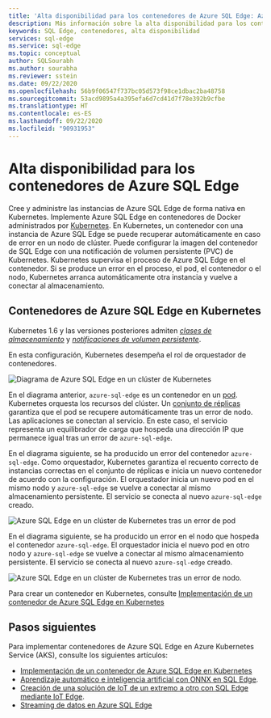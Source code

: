 ```yaml
---
title: 'Alta disponibilidad para los contenedores de Azure SQL Edge: Azure SQL Edge'
description: Más información sobre la alta disponibilidad para los contenedores de Azure SQL Edge
keywords: SQL Edge, contenedores, alta disponibilidad
services: sql-edge
ms.service: sql-edge
ms.topic: conceptual
author: SQLSourabh
ms.author: sourabha
ms.reviewer: sstein
ms.date: 09/22/2020
ms.openlocfilehash: 56b9f06547f737bc05d573f98ce1dbac2ba48758
ms.sourcegitcommit: 53acd9895a4a395efa6d7cd41d7f78e392b9cfbe
ms.translationtype: HT
ms.contentlocale: es-ES
ms.lasthandoff: 09/22/2020
ms.locfileid: "90931953"
---
```

# <a name="high-availability-for-azure-sql-edge-containers"></a>Alta disponibilidad para los contenedores de Azure SQL Edge

Cree y administre las instancias de Azure SQL Edge de forma nativa en Kubernetes. Implemente Azure SQL Edge en contenedores de Docker administrados por [Kubernetes](https://kubernetes.io/). En Kubernetes, un contenedor con una instancia de Azure SQL Edge se puede recuperar automáticamente en caso de error en un nodo de clúster. Puede configurar la imagen del contenedor de SQL Edge con una notificación de volumen persistente (PVC) de Kubernetes. Kubernetes supervisa el proceso de Azure SQL Edge en el contenedor. Si se produce un error en el proceso, el pod, el contenedor o el nodo, Kubernetes arranca automáticamente otra instancia y vuelve a conectar al almacenamiento.

## <a name="azure-sql-edge-containers-on-kubernetes"></a>Contenedores de Azure SQL Edge en Kubernetes

Kubernetes 1.6 y las versiones posteriores admiten [*clases de almacenamiento*](https://kubernetes.io/docs/concepts/storage/storage-classes/) y [*notificaciones de volumen persistente*](https://kubernetes.io/docs/concepts/storage/storage-classes/#persistentvolumeclaims).

En esta configuración, Kubernetes desempeña el rol de orquestador de contenedores. 

![Diagrama de Azure SQL Edge en un clúster de Kubernetes](media/deploy-kubernetes/kubernetes-sql-edge.png)

En el diagrama anterior, `azure-sql-edge` es un contenedor en un [pod](https://kubernetes.io/docs/concepts/workloads/pods/pod/). Kubernetes orquesta los recursos del clúster. Un [conjunto de réplicas](https://kubernetes.io/docs/concepts/workloads/controllers/replicaset/) garantiza que el pod se recupere automáticamente tras un error de nodo. Las aplicaciones se conectan al servicio. En este caso, el servicio representa un equilibrador de carga que hospeda una dirección IP que permanece igual tras un error de `azure-sql-edge`.

En el diagrama siguiente, se ha producido un error del contenedor `azure-sql-edge`. Como orquestador, Kubernetes garantiza el recuento correcto de instancias correctas en el conjunto de réplicas e inicia un nuevo contenedor de acuerdo con la configuración. El orquestador inicia un nuevo pod en el mismo nodo y `azure-sql-edge` se vuelve a conectar al mismo almacenamiento persistente. El servicio se conecta al nuevo `azure-sql-edge` creado.

![Azure SQL Edge en un clúster de Kubernetes tras un error de pod](media/deploy-kubernetes/kubernetes-sql-edge-after-pod-fail.png)

En el diagrama siguiente, se ha producido un error en el nodo que hospeda el contenedor `azure-sql-edge`. El orquestador inicia el nuevo pod en otro nodo y `azure-sql-edge` se vuelve a conectar al mismo almacenamiento persistente. El servicio se conecta al nuevo `azure-sql-edge` creado.

![Azure SQL Edge en un clúster de Kubernetes tras un error de nodo](media/deploy-kubernetes/kubernetes-sql-edge-after-node-fail.png).

Para crear un contenedor en Kubernetes, consulte [Implementación de un contenedor de Azure SQL Edge en Kubernetes](deploy-Kubernetes.md)

## <a name="next-steps"></a>Pasos siguientes

Para implementar contenedores de Azure SQL Edge en Azure Kubernetes Service (AKS), consulte los siguientes artículos:
- [Implementación de un contenedor de Azure SQL Edge en Kubernetes](deploy-Kubernetes.md)
- [Aprendizaje automático e inteligencia artificial con ONNX en SQL Edge](onnx-overview.md).
- [Creación de una solución de IoT de un extremo a otro con SQL Edge mediante IoT Edge](tutorial-deploy-azure-resources.md).
- [Streaming de datos en Azure SQL Edge](stream-data.md)